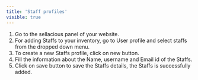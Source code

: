 ```yaml
---
title: 'Staff profiles'
visible: true
---
```


1. Go to the sellacious panel of your website.
2. For adding Staffs to your inventory, go to User profile and select staffs from the dropped down menu.
3. To create a new Staffs  profile, click on new button.
4. Fill the information about the Name, username and Email id of the Staffs.
5. Click on save button to save the Staffs details, the Staffs is successfully added.
